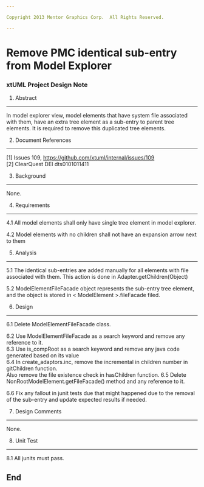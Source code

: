 ```yaml
---

Copyright 2013 Mentor Graphics Corp.  All Rights Reserved.

---
```


# Remove PMC identical sub-entry from Model Explorer
### xtUML Project Design Note



1. Abstract
-----------
In model explorer view, model elements that have system file associated with 
them, have an extra tree element as a sub-entry to parent tree elements.
It is required to remove this duplicated tree elements. 

2. Document References
----------------------
[1] Issues 109, https://github.com/xtuml/internal/issues/109  
[2] ClearQuest DEI dts0101011411

3. Background
-------------
None.


4. Requirements
---------------
4.1 All model elements shall only have single tree element in model explorer.  

4.2 Model elements with no children shall not have an expansion arrow next to 
    them  


5. Analysis
-----------
5.1 The identical sub-entries are added manually for all elements with file 
 associated with them. This action is done in <ModelElement>Adapter.getChildren(Object) 
 
5.2 ModelElementFileFacade object represents the sub-entry tree element, and
    the object is stored in < ModelElement >.fileFacade filed. 


6. Design
---------
6.1 Delete ModelElementFileFacade class. 

6.2 Use ModelElementFileFacade as a search keyword and remove any reference to
	it.  
6.3 Use is_compRoot as a search keyword and remove any java code generated based
	 on its value  
6.4 In create_adaptors.inc, remove the incremental in children number in gitChildren 
	function.  
	Also remove the file existence check in hasChildren function.
6.5 Delete NonRootModelElement.getFileFacade() method and any reference to it.  

6.6 Fix any fallout in junit tests due that might happened due to the removal 
  of the sub-entry and update expected results if needed.  


7. Design Comments
------------------
None.

8. Unit Test
------------
8.1 All junits must pass.

End
---

